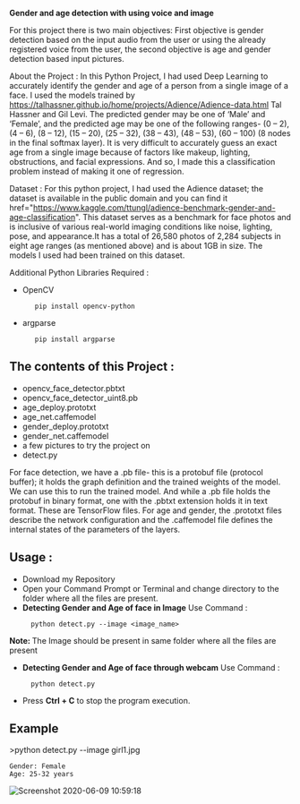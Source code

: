 **Gender and age detection with using voice and image**

For this project there is two main objectives: First objective is gender detection based on the input audio from the user or using the already registered voice from the user, the second objective is age and gender detection based input pictures. 

About the Project :
In this Python Project, I had used Deep Learning to accurately identify the gender and age of a person from a single image of a face. I used the models trained by https://talhassner.github.io/home/projects/Adience/Adience-data.html Tal Hassner and Gil Levi. The predicted gender may be one of ‘Male’ and ‘Female’, and the predicted age may be one of the following ranges- (0 – 2), (4 – 6), (8 – 12), (15 – 20), (25 – 32), (38 – 43), (48 – 53), (60 – 100) (8 nodes in the final softmax layer). It is very difficult to accurately guess an exact age from a single image because of factors like makeup, lighting, obstructions, and facial expressions. And so, I made this a classification problem instead of making it one of regression.

Dataset :
For this python project, I had used the Adience dataset; the dataset is available in the public domain and you can find it  href="https://www.kaggle.com/ttungl/adience-benchmark-gender-and-age-classification". This dataset serves as a benchmark for face photos and is inclusive of various real-world imaging conditions like noise, lighting, pose, and appearance.It has a total of 26,580 photos of 2,284 subjects in eight age ranges (as mentioned above) and is about 1GB in size. The models I used had been trained on this dataset.

Additional Python Libraries Required :
<ul>
  <li>OpenCV</li>
  
       pip install opencv-python
</ul>
<ul>
 <li>argparse</li>
  
       pip install argparse
</ul>

<h2>The contents of this Project :</h2>
<ul>
  <li>opencv_face_detector.pbtxt</li>
  <li>opencv_face_detector_uint8.pb</li>
  <li>age_deploy.prototxt</li>
  <li>age_net.caffemodel</li>
  <li>gender_deploy.prototxt</li>
  <li>gender_net.caffemodel</li>
  <li>a few pictures to try the project on</li>
  <li>detect.py</li>
 </ul>
 <p>For face detection, we have a .pb file- this is a protobuf file (protocol buffer); it holds the graph definition and the trained weights of the model. We can use this to run the trained model. And while a .pb file holds the protobuf in binary format, one with the .pbtxt extension holds it in text format. These are TensorFlow files. For age and gender, the .prototxt files describe the network configuration and the .caffemodel file defines the internal states of the parameters of the layers.</p>
 
 <h2>Usage :</h2>
 <ul>
  <li>Download my Repository</li>
  <li>Open your Command Prompt or Terminal and change directory to the folder where all the files are present.</li>
  <li><b>Detecting Gender and Age of face in Image</b> Use Command :</li>
  
      python detect.py --image <image_name>
</ul>
  <p><b>Note: </b>The Image should be present in same folder where all the files are present</p> 
<ul>
  <li><b>Detecting Gender and Age of face through webcam</b> Use Command :</li>
  
      python detect.py
</ul>
<ul>
  <li>Press <b>Ctrl + C</b> to stop the program execution.</li>
</ul>

<h2>Example</h2>
>python detect.py --image girl1.jpg

    Gender: Female
    Age: 25-32 years
    
    
![Screenshot 2020-06-09 10:59:18](https://user-images.githubusercontent.com/23243761/84128135-75405280-aa40-11ea-9ff1-59e6a78fa805.png)
